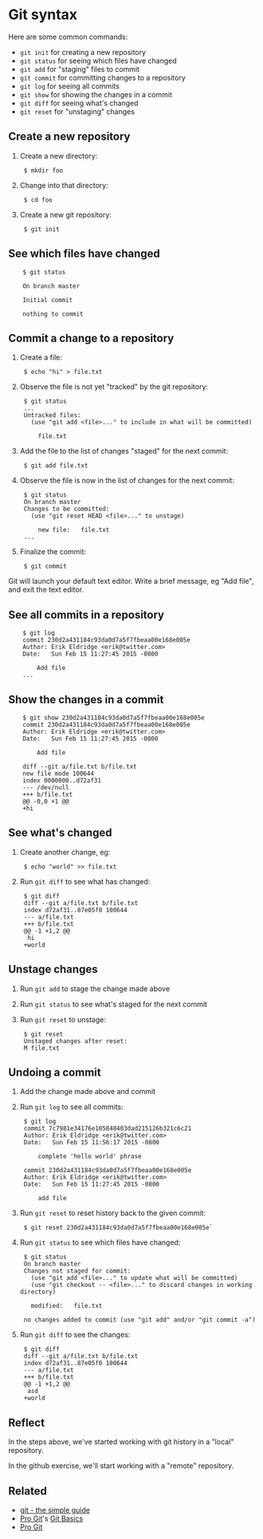 # Git syntax

Here are some common commands:
* `git init` for creating a new repository
* `git status` for seeing which files have changed
* `git add` for "staging" files to commit
* `git commit` for committing changes to a repository
* `git log` for seeing all commits
* `git show` for showing the changes in a commit
* `git diff` for seeing what's changed
* `git reset` for "unstaging" changes

## Create a new repository

1. Create a new directory:

        $ mkdir foo

1. Change into that directory:

        $ cd foo

1. Create a new git repository:

        $ git init


## See which files have changed

        $ git status
        
        On branch master
        
        Initial commit
        
        nothing to commit

## Commit a change to a repository

1. Create a file:

        $ echo "hi" > file.txt

1. Observe the file is not yet "tracked" by the git repository:

        $ git status
        ...
        Untracked files:
          (use "git add <file>..." to include in what will be committed)
        
        	file.txt

1. Add the file to the list of changes "staged" for the next commit:

        $ git add file.txt

1. Observe the file is now in the list of changes for the next commit:

        $ git status
        On branch master
        Changes to be committed:
          (use "git reset HEAD <file>..." to unstage)
        
        	new file:   file.txt
        ...

1. Finalize the commit:

        $ git commit
Git will launch your default text editor. Write a brief message, eg "Add file", and exit the text editor.

## See all commits in a repository

        $ git log
        commit 230d2a431184c93da0d7a5f7fbeaa00e168e005e
        Author: Erik Eldridge <erik@twitter.com>
        Date:   Sun Feb 15 11:27:45 2015 -0800
        
            Add file
        ...

## Show the changes in a commit

        $ git show 230d2a431184c93da0d7a5f7fbeaa00e168e005e
        commit 230d2a431184c93da0d7a5f7fbeaa00e168e005e
        Author: Erik Eldridge <erik@twitter.com>
        Date:   Sun Feb 15 11:27:45 2015 -0800
        
            Add file
        
        diff --git a/file.txt b/file.txt
        new file mode 100644
        index 0000000..d72af31
        --- /dev/null
        +++ b/file.txt
        @@ -0,0 +1 @@
        +hi

## See what's changed

1. Create another change, eg:

        $ echo "world" >> file.txt

1. Run `git diff` to see what has changed:

        $ git diff
        diff --git a/file.txt b/file.txt
        index d72af31..87e05f0 100644
        --- a/file.txt
        +++ b/file.txt
        @@ -1 +1,2 @@
         hi
        +world

## Unstage changes

1. Run `git add` to stage the change made above
1. Run `git status` to see what's staged for the next commit
1. Run `git reset` to unstage:

        $ git reset
        Unstaged changes after reset:
        M file.txt

## Undoing a commit

1. Add the change made above and commit
1. Run `git log` to see all commits:

        $ git log
        commit 7c7981e34176e105848403dad215126b321c6c21
        Author: Erik Eldridge <erik@twitter.com>
        Date:   Sun Feb 15 11:56:17 2015 -0800

            complete 'hello world' phrase

        commit 230d2a431184c93da0d7a5f7fbeaa00e168e005e
        Author: Erik Eldridge <erik@twitter.com>
        Date:   Sun Feb 15 11:27:45 2015 -0800

            add file

1. Run `git reset` to reset history back to the given commit:

        $ git reset 230d2a431184c93da0d7a5f7fbeaa00e168e005e`

1. Run `git status` to see which files have changed:

        $ git status
        On branch master
        Changes not staged for commit:
          (use "git add <file>..." to update what will be committed)
          (use "git checkout -- <file>..." to discard changes in working directory)
        
          modified:   file.txt
        
        no changes added to commit (use "git add" and/or "git commit -a")

1. Run `git diff` to see the changes:

        $ git diff
        diff --git a/file.txt b/file.txt
        index d72af31..87e05f0 100644
        --- a/file.txt
        +++ b/file.txt
        @@ -1 +1,2 @@
         asd
        +world

## Reflect

In the steps above, we've started working with git history in a "local" repository.

In the github exercise, we'll start working with a "remote" repository.

## Related

* [git - the simple guide](http://rogerdudler.github.io/git-guide/)
* [Pro Git](http://git-scm.com/book/en/v2)'s [Git Basics](http://git-scm.com/book/en/v2/Git-Basics-Getting-a-Git-Repository)
* [Pro Git](http://gitbookio.gitbooks.io/progit/)